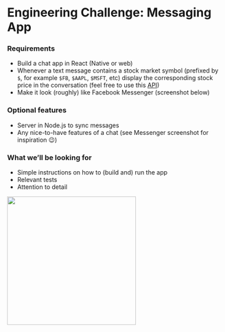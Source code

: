 # Engineering Challenge: Messaging App

### Requirements

- Build a chat app in React (Native or web)
- Whenever a text message contains a stock market symbol (prefixed by `$`, for example `$FB`, `$AAPL`, `$MSFT`, etc) display the corresponding stock price in the conversation (feel free to use this [API](https://iextrading.com/developer/docs/))
- Make it look (roughly) like Facebook Messenger (screenshot below)

### Optional features

- Server in Node.js to sync messages
- Any nice-to-have features of a chat (see Messenger screenshot for inspiration 😉)

### What we’ll be looking for
- Simple instructions on how to (build and) run the app
- Relevant tests
- Attention to detail

<img src="https://user-images.githubusercontent.com/5923751/41929503-84cee716-7978-11e8-98c4-ef31c1d1664c.PNG" width=300 />
